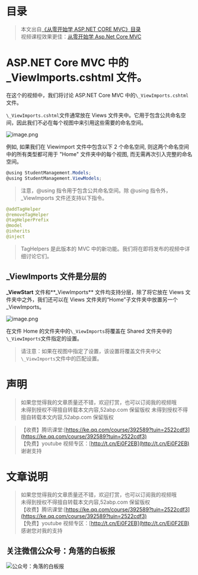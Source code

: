 # 目录
> 本文出自[《从零开始学 ASP.NET CORE MVC》目录](https://www.52abp.com/wiki/mvc/0.1.4/1.Intro) </br>
> 视频课程效果更佳：[从零开始学 Asp.Net Core MVC](https://study.163.com/course/courseMain.htm?courseId=1209215803&share=2&shareId=400000000309007) </br>

# ASP.NET Core MVC 中的\_ViewImports.cshtml 文件。

在这个的视频中，我们将讨论 ASP.NET Core MVC 中的`\_ViewImports.cshtml`文件。

`\_ViewImports.cshtml`文件通常放在 Views 文件夹中。它用于包含公共命名空间，因此我们不必在每个视图中来引用这些需要的命名空间。

![image.png](https://upload-images.jianshu.io/upload_images/1979022-459767e1127e15d6.png?imageMogr2/auto-orient/strip%7CimageView2/2/w/1240)

例如, 如果我们在 Viewimport 文件中包含以下 2 个命名空间, 则这两个命名空间中的所有类型都可用于 "Home" 文件夹中的每个视图, 而无需再次引入完整的命名空间。

```csharp
@using StudentManagement.Models;
@using StudentManagement.ViewModels;

```

> 注意，@using 指令用于包含公共命名空间。除 @using 指令外，\_ViewImports 文件还支持以下指令。

```java
@addTagHelper
@removeTagHelper
@tagHelperPrefix
@model
@inherits
@inject
```

> TagHelpers 是此版本的 MVC 中的新功能。我们将在即将发布的视频中详细讨论它们。

## \_ViewImports 文件是分层的

**\_ViewStart** 文件和**\_ViewImports** 文件均支持分层，除了将它放在 Views 文件夹中之外，我们还可以在 Views 文件夹的“Home”子文件夹中放置另一个\_ViewImports。

![image.png](https://upload-images.jianshu.io/upload_images/1979022-f1f12dd53418833d.png?imageMogr2/auto-orient/strip%7CimageView2/2/w/1240)

在文件 Home 的文件夹中的`\_ViewImports`将覆盖在 Shared 文件夹中的`\_ViewImports`文件指定的设置。

> 请注意：如果在视图中指定了设置，该设置将覆盖文件夹中父`\_ViewImports`文件中的匹配设置。

# 声明

> 如果您觉得我的文章质量还不错，欢迎打赏，也可以订阅我的视频哦 </br>
> 未得到授权不得擅自转载本文内容,52abp.com 保留版权
> 未得到授权不得擅自转载本文内容,52abp.com 保留版权

> 【收费】腾讯课堂:[https://ke.qq.com/course/392589?tuin=2522cdf3](https://ke.qq.com/course/392589?tuin=2522cdf3) </br>
> 【免费】youtube 视频专区：[http://t.cn/Ei0F2EB](http://t.cn/Ei0F2EB) </br>
> 谢谢支持

# 文章说明

> 如果您觉得我的文章质量还不错，欢迎打赏，也可以订阅我的视频哦 </br>
> 未得到授权不得擅自转载本文内容,52abp.com 保留版权 </br>
> 【收费】腾讯课堂:[https://ke.qq.com/course/392589?tuin=2522cdf3](https://ke.qq.com/course/392589?tuin=2522cdf3) </br>
> 【免费】youtube 视频专区：[http://t.cn/Ei0F2EB](http://t.cn/Ei0F2EB) </br>
> 感谢您对我的支持

## 关注微信公众号：角落的白板报

![公众号：角落的白板报](https://upload-images.jianshu.io/upload_images/1979022-f19c505c18160c16.png)
